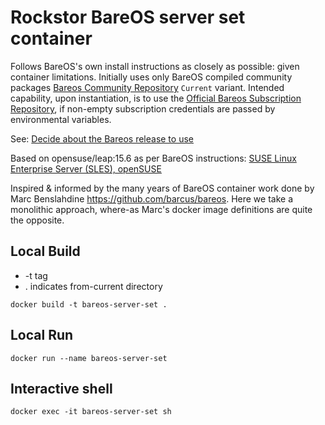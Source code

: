 # Rockstor BareOS server set container

Follows BareOS's own install instructions as closely as possible: given container limitations.
Initially uses only BareOS compiled community packages [Bareos Community Repository](https://download.bareos.org/current) `Current` variant.
Intended capability, upon instantiation, is to use the [Official Bareos Subscription Repository](https://download.bareos.com/bareos/release/),
if non-empty subscription credentials are passed by environmental variables.

See: [Decide about the Bareos release to use](https://docs.bareos.org/IntroductionAndTutorial/InstallingBareos.html#decide-about-the-bareos-release-to-use)

Based on opensuse/leap:15.6 as per BareOS instructions:
[SUSE Linux Enterprise Server (SLES), openSUSE](https://docs.bareos.org/IntroductionAndTutorial/InstallingBareos.html#install-on-suse-based-linux-distributions)

Inspired & informed by the many years of BareOS container work done by Marc Benslahdine https://github.com/barcus/bareos.
Here we take a monolithic approach, where-as Marc's docker image definitions are quite the opposite.

## Local Build
- -t tag <name>
- . indicates from-current directory

```
docker build -t bareos-server-set .
```

## Local Run

```
docker run --name bareos-server-set
```

## Interactive shell

```
docker exec -it bareos-server-set sh
```
